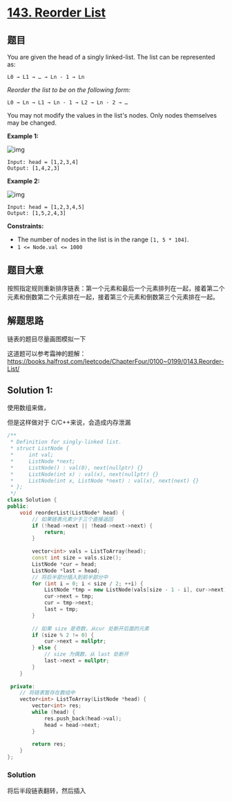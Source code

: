 # [143. Reorder List](https://leetcode.com/problems/reorder-list/)

## 题目

You are given the head of a singly linked-list. The list can be represented as:

```
L0 → L1 → … → Ln - 1 → Ln
```

*Reorder the list to be on the following form:*

```
L0 → Ln → L1 → Ln - 1 → L2 → Ln - 2 → …
```

You may not modify the values in the list's nodes. Only nodes themselves may be changed.

 

**Example 1:**

![img](https://assets.leetcode.com/uploads/2021/03/04/reorder1linked-list.jpg)

```
Input: head = [1,2,3,4]
Output: [1,4,2,3]
```

**Example 2:**

![img](https://assets.leetcode.com/uploads/2021/03/09/reorder2-linked-list.jpg)

```
Input: head = [1,2,3,4,5]
Output: [1,5,2,4,3]
```

 

**Constraints:**

- The number of nodes in the list is in the range `[1, 5 * 104]`.
- `1 <= Node.val <= 1000`

## 题目大意

按照指定规则重新排序链表：第一个元素和最后一个元素排列在一起，接着第二个元素和倒数第二个元素排在一起，接着第三个元素和倒数第三个元素排在一起。

## 解题思路

链表的题目尽量画图模拟一下

这道题可以参考霜神的题解：https://books.halfrost.com/leetcode/ChapterFour/0100~0199/0143.Reorder-List/

## Solution 1: 

使用数组来做，

但是这样做对于 C/C++来说，会造成内存泄漏

````c++
/**
 * Definition for singly-linked list.
 * struct ListNode {
 *     int val;
 *     ListNode *next;
 *     ListNode() : val(0), next(nullptr) {}
 *     ListNode(int x) : val(x), next(nullptr) {}
 *     ListNode(int x, ListNode *next) : val(x), next(next) {}
 * };
 */
class Solution {
public:
    void reorderList(ListNode* head) {
        // 如果链表元素少于三个直接返回
        if (!head->next || !head->next->next) {
            return;
        }
        
        vector<int> vals = ListToArray(head);
        const int size = vals.size();
        ListNode *cur = head;
        ListNode *last = head;
        // 将后半部分插入到前半部分中
        for (int i = 0; i < size / 2; ++i) {
            ListNode *tmp = new ListNode(vals[size - 1 - i], cur->next);
            cur->next = tmp;
            cur = tmp->next;
            last = tmp;
        }
        
        // 如果 size 是奇数，从cur 处断开后面的元素
        if (size % 2 != 0) {
            cur->next = nullptr;
        } else {
            // size 为偶数，从 last 处断开
            last->next = nullptr;
        }
    }
    
 private:
    // 将链表暂存在数组中
    vector<int> ListToArray(ListNode *head) {
        vector<int> res;
        while (head) {
            res.push_back(head->val);
            head = head->next;
        }
        
        return res;
    }
};
````

### Solution 

将后半段链表翻转，然后插入